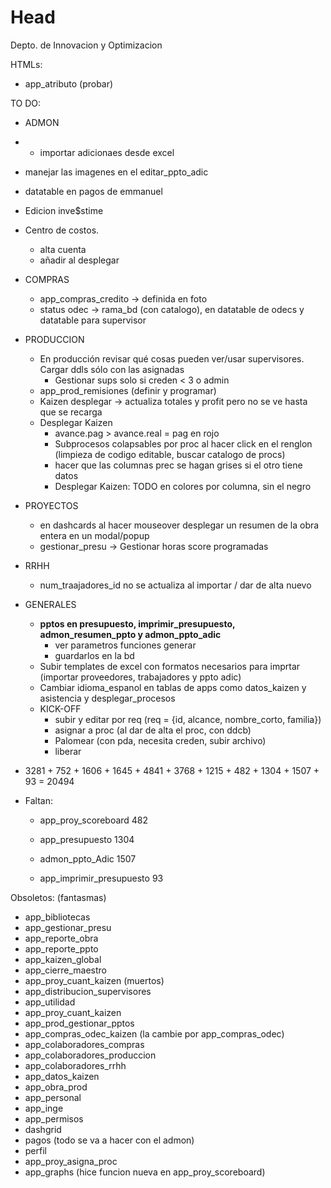 # Head
Depto. de Innovacion y Optimizacion

HTMLs:
 - app_atributo (probar)

TO DO:
 - ADMON
*   - importar adicionaes desde excel
   - manejar las imagenes en el editar_ppto_adic
   - datatable en pagos de emmanuel
   - Edicion inve$stime
   - Centro de costos.
     - alta cuenta
     - añadir al desplegar
 - COMPRAS
   - app_compras_credito -> definida en foto
   - status odec -> rama_bd (con catalogo), en datatable de odecs y datatable para supervisor
 - PRODUCCION
   - En producción revisar qué cosas pueden ver/usar supervisores. Cargar ddls sólo con las asignadas
     - Gestionar sups solo si creden < 3 o admin
   - app_prod_remisiones (definir y programar)
   - Kaizen desplegar -> actualiza totales y profit pero no se ve hasta que se recarga
   - Desplegar Kaizen
     - avance.pag > avance.real = pag en rojo 
     - Subprocesos colapsables por proc al hacer click en el renglon (limpieza de codigo editable, buscar catalogo de procs)
     - hacer que las columnas prec se hagan grises si el otro tiene datos
     - Desplegar Kaizen: TODO en colores por columna, sin el negro
 - PROYECTOS
   - en dashcards al hacer mouseover desplegar un resumen de la obra entera en un modal/popup
   - gestionar_presu -> Gestionar horas score programadas
 - RRHH
   - num_traajadores_id no se actualiza al importar / dar de alta nuevo
 - GENERALES
   - **pptos en presupuesto, imprimir_presupuesto, admon_resumen_ppto y admon_ppto_adic**
      - ver parametros funciones generar
      - guardarlos en la bd
   - Subir templates de excel con formatos necesarios para imprtar (importar proveedores, trabajadores y ppto adic)
   - Cambiar idioma_espanol en tablas de apps como datos_kaizen y asistencia y desplegar_procesos
   - KICK-OFF 
     - subir y editar por req (req = {id, alcance, nombre_corto, familia})
     - asignar a proc (al dar de alta el proc, con ddcb)
     - Palomear (con pda, necesita creden, subir archivo)
     - liberar


 - 3281 + 752 + 1606 + 1645 + 4841 + 3768 + 1215 + 482 + 1304 + 1507 + 93 = 20494
 - Faltan:
    - app_proy_scoreboard 482

    - app_presupuesto 1304
    - admon_ppto_Adic 1507
    - app_imprimir_presupuesto 93

 Obsoletos: 
 (fantasmas)
 - app_bibliotecas
 - app_gestionar_presu
 - app_reporte_obra
 - app_reporte_ppto
 - app_kaizen_global
 - app_cierre_maestro
 - app_proy_cuant_kaizen
 (muertos)
 - app_distribucion_supervisores
 - app_utilidad
 - app_proy_cuant_kaizen
 - app_prod_gestionar_pptos
 - app_compras_odec_kaizen (la cambie por app_compras_odec)
 - app_colaboradores_compras
 - app_colaboradores_produccion
 - app_colaboradores_rrhh
 - app_datos_kaizen
 - app_obra_prod
 - app_personal
 - app_inge
 - app_permisos
 - dashgrid
 - pagos (todo se va a hacer con el admon)
 - perfil
 - app_proy_asigna_proc
 - app_graphs (hice funcion nueva en app_proy_scoreboard)